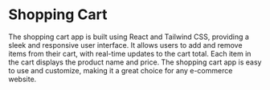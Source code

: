 # Shopping Cart
The shopping cart app is built using React and Tailwind CSS, providing a sleek and responsive user interface. It allows users to add and remove items from their cart, with real-time updates to the cart total. Each item in the cart displays the product name and price.  The shopping cart app is easy to use and customize, making it a great choice for any e-commerce website.
